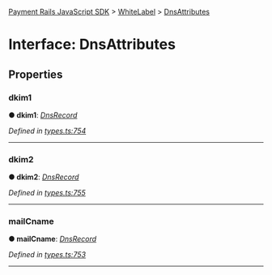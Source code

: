 [Payment Rails JavaScript SDK](../README.md) > [WhiteLabel](../modules/whitelabel.md) > [DnsAttributes](../interfaces/whitelabel.dnsattributes.md)



# Interface: DnsAttributes


## Properties
<a id="dkim1"></a>

###  dkim1

**●  dkim1**:  *[DnsRecord](whitelabel.dnsrecord.md)* 

*Defined in [types.ts:754](https://github.com/PaymentRails/javascript-sdk/blob/d7f3cdf/lib/types.ts#L754)*





___

<a id="dkim2"></a>

###  dkim2

**●  dkim2**:  *[DnsRecord](whitelabel.dnsrecord.md)* 

*Defined in [types.ts:755](https://github.com/PaymentRails/javascript-sdk/blob/d7f3cdf/lib/types.ts#L755)*





___

<a id="mailcname"></a>

###  mailCname

**●  mailCname**:  *[DnsRecord](whitelabel.dnsrecord.md)* 

*Defined in [types.ts:753](https://github.com/PaymentRails/javascript-sdk/blob/d7f3cdf/lib/types.ts#L753)*





___


